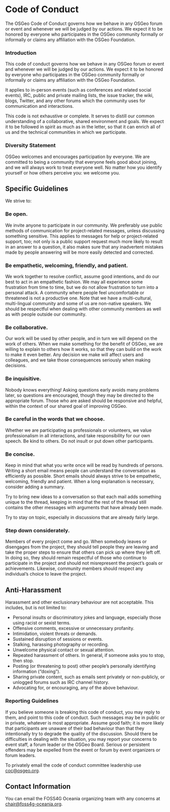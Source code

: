 # Code of Conduct
The OSGeo Code of Conduct governs how we behave in any OSGeo forum or event and whenever we will be judged by our actions. We expect it to be honored by everyone who participates in the OSGeo community formally or informally or claims any affiliation with the OSGeo Foundation.

### Introduction
This code of conduct governs how we behave in any OSGeo forum or event and whenever we will be judged by our actions. We expect it to be honored by everyone who participates in the OSGeo community formally or informally or claims any affiliation with the OSGeo Foundation.

It applies to in-person events (such as conferences and related social events), IRC, public and private mailing lists, the issue tracker, the wiki, blogs, Twitter, and any other forums which the community uses for communication and interactions.

This code is not exhaustive or complete. It serves to distill our common understanding of a collaborative, shared environment and goals. We expect it to be followed in spirit as much as in the letter, so that it can enrich all of us and the technical communities in which we participate.

### Diversity Statement
OSGeo welcomes and encourages participation by everyone. We are committed to being a community that everyone feels good about joining, and we will always work to treat everyone well. No matter how you identify yourself or how others perceive you: we welcome you.

## Specific Guidelines
We strive to:

### Be open.
We invite anyone to participate in our community. We preferably use public methods of communication for project-related messages, unless discussing something sensitive. This applies to messages for help or project-related support, too; not only is a public support request much more likely to result in an answer to a question, it also makes sure that any inadvertent mistakes made by people answering will be more easily detected and corrected.

### Be empathetic, welcoming, friendly, and patient.
We work together to resolve conflict, assume good intentions, and do our best to act in an empathetic fashion. We may all experience some frustration from time to time, but we do not allow frustration to turn into a personal attack. A community where people feel uncomfortable or threatened is not a productive one. Note that we have a multi-cultural, multi-lingual community and some of us are non-native speakers. We should be respectful when dealing with other community members as well as with people outside our community.

### Be collaborative.
Our work will be used by other people, and in turn we will depend on the work of others. When we make something for the benefit of OSGeo, we are willing to explain to others how it works, so that they can build on the work to make it even better. Any decision we make will affect users and colleagues, and we take those consequences seriously when making decisions.

### Be inquisitive.
Nobody knows everything! Asking questions early avoids many problems later, so questions are encouraged, though they may be directed to the appropriate forum. Those who are asked should be responsive and helpful, within the context of our shared goal of improving OSGeo.

### Be careful in the words that we choose.
Whether we are participating as professionals or volunteers, we value professionalism in all interactions, and take responsibility for our own speech. Be kind to others. Do not insult or put down other participants.

### Be concise.
Keep in mind that what you write once will be read by hundreds of persons. Writing a short email means people can understand the conversation as efficiently as possible. Short emails should always strive to be empathetic, welcoming, friendly and patient. When a long explanation is necessary, consider adding a summary.

Try to bring new ideas to a conversation so that each mail adds something unique to the thread, keeping in mind that the rest of the thread still contains the other messages with arguments that have already been made.

Try to stay on topic, especially in discussions that are already fairly large.

### Step down considerately.
Members of every project come and go. When somebody leaves or disengages from the project, they should tell people they are leaving and take the proper steps to ensure that others can pick up where they left off. In doing so, they should remain respectful of those who continue to participate in the project and should not misrepresent the project’s goals or achievements. Likewise, community members should respect any individual’s choice to leave the project.

## Anti-Harassment
Harassment and other exclusionary behaviour are not acceptable. This includes, but is not limited to:

* Personal insults or discriminatory jokes and language, especially those using racist or sexist terms.
* Offensive comments, excessive or unnecessary profanity.
* Intimidation, violent threats or demands.
* Sustained disruption of sessions or events.
* Stalking, harassing photography or recording.
* Unwelcome physical contact or sexual attention.
* Repeated harassment of others. In general, if someone asks you to stop, then stop.
* Posting (or threatening to post) other people’s personally identifying information (“doxing”).
* Sharing private content, such as emails sent privately or non-publicly, or unlogged forums such as IRC channel history.
* Advocating for, or encouraging, any of the above behaviour.

### Reporting Guidelines
If you believe someone is breaking this code of conduct, you may reply to them, and point to this code of conduct. Such messages may be in public or in private, whatever is most appropriate. Assume good faith; it is more likely that participants are unaware of their bad behaviour than that they intentionally try to degrade the quality of the discussion. Should there be difficulties in dealing with the situation, you may report your concerns to event staff, a forum leader or the OSGeo Board. Serious or persistent offenders may be expelled from the event or forum by event organizers or forum leaders.

To privately email the code of conduct committee leadership use coc@osgeo.org.

## Contact Information
You can email the FOSS4G Oceania organizing team with any concerns at chair@foss4g-oceania.org.